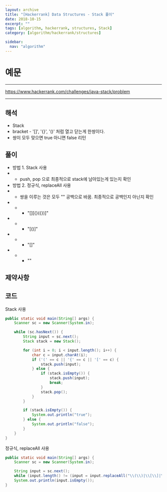 ```yaml
---
layout: archive
title: "[Hackerrank] Data Structures - Stack 풀이"
date: 2018-10-15
excerpt: ""
tags: [algorithm, hackerrank, structures, Stack]
category: [algorithm/hackerrank/structures]

sidebar:
  nav: "algorithm"
---
```


# 예문

* * *

<https://www.hackerrank.com/challenges/java-stack/problem>

* * *

## 해석

* Stack
* bracket - '[]', '{}', '()' 처럼 열고 닫는게 한쌍이다.
* 쌍이 모두 맞으면 true 아니면 false 리턴

## 풀이

* 방법 1. Stack 사용
* *  push, pop 으로 최종적으로 stack에 남아있는게 있는지 확인
* 방법 2. 정규식, replaceAll 사용
* * 쌍을 이루는 것은 모두 "" 공백으로 바꿈. 최종적으로 공백인지 아닌지 확인
* * * "[][{}({})]"
* * * "[()]"
* * * "[]"
* * * ""

## 제약사항

## 코드

Stack 사용

``` java
public static void main(String[] args) {
    Scanner sc = new Scanner(System.in);

    while (sc.hasNext()) {
        String input = sc.next();
        Stack stack = new Stack();

        for (int i = 0; i < input.length(); i++) {
            char c = input.charAt(i);
            if ('(' == c || '{' == c || '[' == c) {
                stack.push(input);
            } else {
                if (stack.isEmpty()) {
                    stack.push(input);
                    break;
                }
                stack.pop();
            }
        }

        if (stack.isEmpty()) {
            System.out.println("true");
        } else {
            System.out.println("false");
        }
    }
}
```

정규식, replaceAll 사용

``` java
public static void main(String[] args) {
    Scanner sc = new Scanner(System.in);

    String input = sc.next();
    while (input.length() != (input = input.replaceAll("\\(\\)|\\[\\]|\\{\\}", "")).length())
    System.out.println(input.isEmpty());
}
```